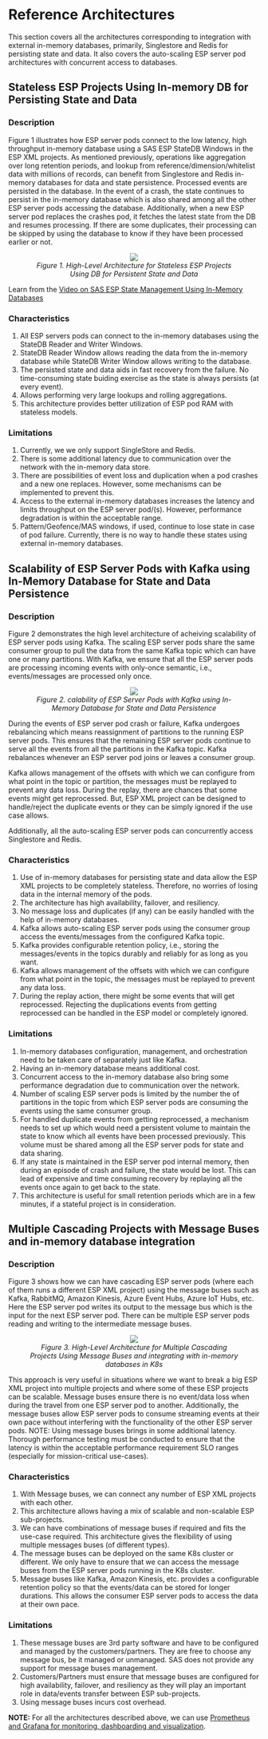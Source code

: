 # Reference Architectures
This section covers all the architectures corresponding to integration with external in-memory databases, primarily, Singlestore and Redis for persisting state and data. It also covers the auto-scaling ESP server pod architectures with concurrent access to databases.

## Stateless ESP Projects Using In-memory DB for Persisting State and Data

### Description
Figure 1 illustrates how ESP server pods connect to the low latency, high throughput in-memory database using a SAS ESP StateDB Windows in the ESP XML projects. As mentioned previously, operations like aggregation over long retention periods, and lookup from reference/dimension/whitelist data with millions of records, can benefit from Singlestore and Redis in-memory databases for data and state persistence. Processed events are persisted in the database. In the event of a crash, the state continues to persist in the in-memory database which is also shared among all the other ESP server pods accessing the database. Additionally, when a new ESP server pod replaces the crashes pod, it fetches the latest state from the DB and resumes processing. If there are some duplicates, their processing can be skipped by using the database to know if they have been processed earlier or not.

<figure align="center">
  <img src="reference_architectures/images_refarch/K8s_stateless_using_DB.png">
  <figcaption><i>Figure 1. High-Level Architecture for Stateless ESP Projects Using DB for Persistent State and Data</i></figcaption>
</figure>

Learn from the [Video on SAS ESP State Management Using In-Memory Databases](http://sas-social.brightcovegallery.com/sharing?videoId=6255425305001)

### Characteristics
1. All ESP servers pods can connect to the in-memory databases using the StateDB Reader and Writer Windows.
2. StateDB Reader Window allows reading the data from the in-memory database while StateDB Writer Window allows writing to the database.
3. The persisted state and data aids in fast recovery from the failure. No time-consuming state buiding exercise as the state is always persists (at every event).
4. Allows performing very large lookups and rolling aggregations.
5. This architecture provides better utilization of ESP pod RAM with stateless models.

### Limitations
1. Currently, we we only support SingleStore and Redis.
2. There is some additional latency due to communication over the network with the in-memory data store.
3. There are possibilities of event loss and duplication when a pod crashes and a new one replaces. However, some mechanisms can be implemented to prevent this. 
4. Access to the external in-memory databases increases the latency and limits throughput on the ESP server pod/(s). However, performance degradation is within the acceptable range. 
5. Pattern/Geofence/MAS windows, if used, continue to lose state in case of pod failure. Currently, there is no way to handle these states using external in-memory databases.

## Scalability of ESP Server Pods with Kafka using In-Memory Database for State and Data Persistence

### Description
Figure 2 demonstrates the high level architecture of acheiving scalability of ESP server pods using Kafka. The scaling ESP server pods share the same consumer group to pull the data from the same Kafka topic which can have one or many partitions. With Kafka, we ensure that all the ESP server pods are processing incoming events with only-once semantic, i.e., events/messages are processed only once.

<figure align="center">
  <img src="reference_architectures/images_refarch/ESP_Scaling_with_Kafka_using_in_memory_DB.png">
  <figcaption><i>Figure 2. calability of ESP Server Pods with Kafka using In-Memory Database for State and Data Persistence</i></figcaption>
</figure>

During the events of ESP server pod crash or failure, Kafka undergoes rebalancing which means reassignment of partitions to the running ESP server pods. This ensures that the remaining ESP server pods continue to serve all the events from all the partitions in the Kafka topic. Kafka rebalances whenever an ESP server pod joins or leaves a consumer group.

Kafka allows management of the offsets with which we can configure from what point in the topic or partition, the messages must be replayed to prevent any data loss. During the replay, there are chances that some events might get reprocessed. But, ESP XML project can be designed to handle/reject the duplicate events or they can be simply ignored if the use case allows.

Additionally, all the auto-scaling ESP server pods can concurrently access Singlestore and Redis.

### Characteristics
1. Use of in-memory databases for persisting state and data allow the ESP XML projects to be completely stateless. Therefore, no worries of losing data in the internal memory of the pods.
2. The architecture has high availability, failover, and resiliency.
3. No message loss and duplicates (if any) can be easily handled with the help of in-memory databases.
4. Kafka allows auto-scaling ESP server pods using the consumer group access the events/messages from the configured Kafka topic.
5. Kafka provides configurable retention policy, i.e., storing the messages/events in the topics durably and reliably for as long as you want.
6. Kafka allows management of the offsets with which we can configure from what point in the topic, the messages must be replayed to prevent any data loss.
7. During the replay action, there might be some events that will get reprocessed. Rejecting the duplications events from getting reprocessed can be handled in the ESP model or completely ignored.


### Limitations

1. In-memory databases configuration, management, and orchestration need to be taken care of separately just like Kafka.
2. Having an in-memory database means additional cost.
3. Concurrent access to the in-memory database also bring some performance degradation due to communication over the network.
4. Number of scaling ESP server pods is limited by the number the of partitions in the topic from which ESP server pods are consuming the events using the same consumer group.
5. For handled duplicate events from getting reprocessed, a mechanism needs to set up which would need a persistent volume to maintain the state to know which all events have been processed previously. This volume must be shared among all the ESP server pods for state and data sharing.
6. If any state is maintained in the ESP server pod internal memory, then during an episode of crash and failure, the state would be lost. This can lead of expensive and time consuming recovery by replaying all the events once again to get back to the state.
7. This architecture is useful for small retention periods which are in a few minutes, if a stateful project is in consideration.

## Multiple Cascading Projects with Message Buses and in-memory database integration

### Description

Figure 3 shows how we can have cascading ESP server pods (where each of them runs a different ESP XML project) using the message buses such as Kafka, RabbitMQ, Amazon Kinesis, Azure Event Hubs, Azure IoT Hubs, etc. Here the ESP server pod writes its output to the message bus which is the input for the next ESP server pod. There can be multiple ESP server pods reading and writing to the intermediate message buses.

<figure align="center">
  <img src="reference_architectures/images_refarch/K8s_cascading_projects_using_buses.png">
  <figcaption><i>Figure 3. High-Level Architecture for Multiple Cascading Projects Using Message Buses and integrating with in-memory databases in K8s</i></figcaption>
</figure>

This approach is very useful in situations where we want to break a big ESP XML project into multiple projects and where some of these ESP projects can be scalable. Message buses ensure there is no event/data loss when during the travel from one ESP server pod to another. Additionally, the message buses allow ESP server pods to consume streaming events at their own pace without interfering with the functionality of the other ESP server pods.
NOTE: Using message buses brings in some additional latency. Thorough performance testing must be conducted to ensure that the latency is within the acceptable performance requirement SLO ranges (especially for mission-critical use-cases).

### Characteristics

1. With Message buses, we can connect any number of ESP XML projects with each other.
2. This architecture allows having a mix of scalable and non-scalable ESP sub-projects.
3. We can have combinations of message buses if required and fits the use-case required. This architecture gives the flexibility of using multiple messages buses (of different types).
4. The message buses can be deployed on the same K8s cluster or different. We only have to ensure that we can access the message buses from the ESP server pods running in the K8s cluster.
5. Message buses like Kafka, Amazon Kinesis, etc. provides a configurable retention policy so that the events/data can be stored for longer durations. This allows the consumer ESP server pods to access the data at their own pace.


### Limitations

1. These message buses are 3rd party software and have to be configured and managed by the customers/partners. They are free to choose any message bus, be it managed or unmanaged. SAS does not provide any support for message buses management.
2. Customers/Partners must ensure that message buses are configured for high availability, failover, and resiliency as they will play an important role in data/events transfer between ESP sub-projects.
3. Using message buses incurs cost overhead.

**NOTE:** For all the architectures described above, we can use [Prometheus and Grafana for monitoring, dashboarding and visualization](https://github.com/sassoftware/viya4-monitoring-kubernetes).

